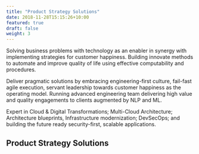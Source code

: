 ```yaml
---
title: "Product Strategy Solutions"
date: 2018-11-28T15:15:26+10:00
featured: true
draft: false
weight: 3
---
```


Solving business problems with technology as an enabler in synergy with implementing strategies for customer happiness. Building innovate methods to automate and improve quality of life using effective computability and procedures.

Deliver pragmatic solutions by embracing engineering-first culture, fail-fast agile execution, servant leadership towards customer happiness as the operating model. Running advanced engineering team delivering high value and quality engagements to clients augmented by NLP and ML.

Expert in Cloud & Digital Transformations; Multi-Cloud Architecture; Architecture blueprints, Infrastructure modernization; DevSecOps; and building the future ready security-first, scalable applications. 

## Product Strategy Solutions
